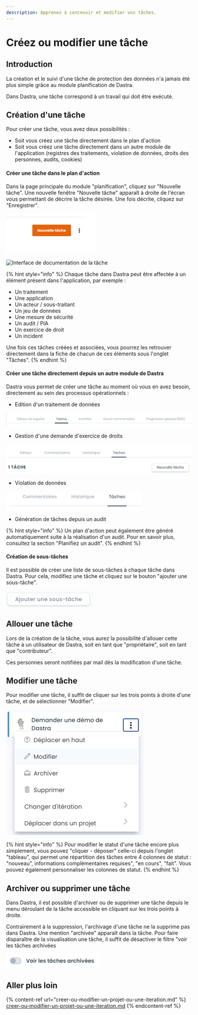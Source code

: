 ```yaml
---
description: Apprenez à concevoir et modifier vos tâches.
---
```


# Créez ou modifier une tâche

## Introduction

La création et le suivi d'une tâche de protection des données n'a jamais été plus simple grâce au module planification de Dastra.

Dans Dastra, une tâche correspond à un travail qui doit être exécuté.

## Création d'une tâche&#x20;

Pour créer une tâche, vous avez deux possibilités :

* Soit vous créez une tâche directement dans le plan d'action
* Soit vous créez une tâche directement dans un autre module de l'application (registres des traitements, violation de données, droits des personnes, audits, cookies)

#### Créer une tâche dans le plan d'action

Dans la page principale du module "planification", cliquez sur "Nouvelle tâche". Une nouvelle fenêtre "Nouvelle tâche" apparaît à droite de l'écran vous permettant de décrire la tâche désirée. Une fois décrite, cliquez sur "Enregistrer".

![Bouton de création d'une nouvelle tâche](<../../.gitbook/assets/image (22).png>)

![Interface de documentation de la tâche](<../../.gitbook/assets/Capture web\_4-5-2022\_14206\_app.dastra.eu.jpeg>)

{% hint style="info" %}
Chaque tâche dans Dastra peut être affectée à un élément présent dans l'application,  par exemple :

* Un traitement
* Une application
* Un acteur / sous-traitant
* Un jeu de données
* Une mesure de sécurité
* Un audit / PIA
* Un exercice de droit
* Un incident&#x20;

Une fois ces tâches créées et associées, vous pourrez les retrouver directement dans la fiche de chacun de ces éléments sous l'onglet "Tâches".
{% endhint %}

#### Créer une tâche directement depuis un autre module de Dastra

Dastra vous permet de créer une tâche au moment où vous en avez besoin, directement au sein des processus opérationnels :

* Edition d'un traitement de données

![Tâches attachées à des traitements de données](<../../.gitbook/assets/image (88).png>)

* Gestion d'une demande d'exercice de droits

![Tâches attachées à des demandes d'exercice de droits](<../../.gitbook/assets/image (32).png>)

* Violation de données

![Tâches attachées à une notification de violation de données](<../../.gitbook/assets/image (157).png>)

* Génération de tâches depuis un audit

{% hint style="info" %}
Un plan d'action peut également être généré automatiquement suite à la réalisation d'un audit. Pour en savoir plus, consultez la section "Planifiez un audit".
{% endhint %}

#### Création de sous-tâches

Il est possible de créer une liste de sous-tâches à chaque tâche dans Dastra. Pour cela, modifiez une tâche et cliquez sur le bouton "ajouter une sous-tâche".

![Bouton "ajouter une sous-tâche"](<../../.gitbook/assets/image (96).png>)

## Allouer une tâche

Lors de la création de la tâche, vous aurez la possibilité d'allouer cette tâche à un utilisateur de Dastra, soit en tant que "propriétaire", soit en tant que "contributeur".

Ces personnes seront notifiées par mail dès la modification d'une tâche.

## Modifier une tâche

Pour modifier une tâche, il suffit de cliquer sur les trois points à droite d'une tâche, et de sélectionner "Modifier".

![Menu déroulant d'une tâche](<../../.gitbook/assets/image (106).png>)

{% hint style="info" %}
Pour modifier le statut d'une tâche encore plus simplement, vous pouvez "cliquer - déposer" celle-ci depuis l'onglet "tableau", qui permet une répartition des tâches entre 4 colonnes de statut : "nouveau", informations complémentaires requises", "en cours", "fait". Vous pouvez également personnaliser les colonnes de statut.&#x20;
{% endhint %}

## Archiver ou supprimer une tâche

Dans Dastra, il est possible d'archiver ou de supprimer une tâche depuis le menu déroulant de la tâche accessible en cliquant sur les trois points à droite.

Contrairement à la suppression, l'archivage d'une tâche ne la supprime pas dans Dastra. Une mention "archivée" apparaît dans la tâche. Pour faire disparaître de la visualisation une tâche, il suffit de désactiver le filtre "voir les tâches archivées

![Filtre "voir les tâches archivées" désactivé](<../../.gitbook/assets/image (290).png>)

## Aller plus loin

{% content-ref url="creer-ou-modifier-un-projet-ou-une-iteration.md" %}
[creer-ou-modifier-un-projet-ou-une-iteration.md](creer-ou-modifier-un-projet-ou-une-iteration.md)
{% endcontent-ref %}
